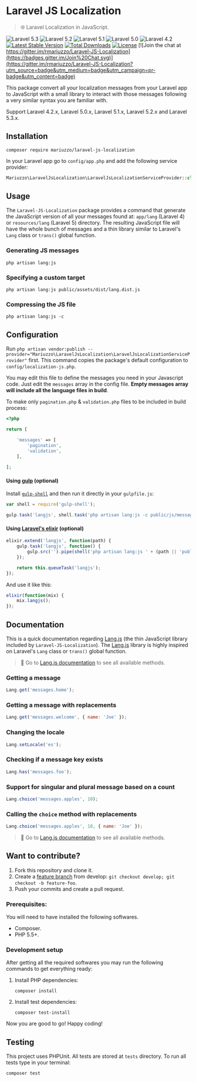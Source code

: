 # Laravel JS Localization

> 🌐 Laravel Localization in JavaScript.

![Laravel 5.3](https://img.shields.io/badge/Laravel-5.3-f4645f.svg)
![Laravel 5.2](https://img.shields.io/badge/Laravel-5.2-f4645f.svg)
![Laravel 5.1](https://img.shields.io/badge/Laravel-5.1-f4645f.svg)
![Laravel 5.0](https://img.shields.io/badge/Laravel-5.0-f4645f.svg)
![Laravel 4.2](https://img.shields.io/badge/Laravel-4.2-f4645f.svg)
[![Latest Stable Version](https://poser.pugx.org/mariuzzo/laravel-js-localization/v/stable.svg)](https://packagist.org/packages/mariuzzo/laravel-js-localization)
[![Total Downloads](https://poser.pugx.org/mariuzzo/laravel-js-localization/downloads.svg)](https://packagist.org/packages/mariuzzo/laravel-js-localization)
[![License](https://poser.pugx.org/mariuzzo/laravel-js-localization/license.svg)](https://packagist.org/packages/mariuzzo/laravel-js-localization)
[![Join the chat at https://gitter.im/rmariuzzo/Laravel-JS-Localization](https://badges.gitter.im/Join%20Chat.svg)](https://gitter.im/rmariuzzo/Laravel-JS-Localization?utm_source=badge&utm_medium=badge&utm_campaign=pr-badge&utm_content=badge)

This package convert all your localization messages from your Laravel app to JavaScript with a small library to interact with those messages following a very similar syntax you are familiar with.

Support Laravel 4.2.x, Laravel 5.0.x, Laravel 5.1.x, Laravel 5.2.x and Laravel 5.3.x.

## Installation

```shell
composer require mariuzzo/laravel-js-localization
```

In your Laravel app go to `config/app.php` and add the following service provider:

```php
Mariuzzo\LaravelJsLocalization\LaravelJsLocalizationServiceProvider::class
```

## Usage

The `Laravel-JS-Localization` package provides a command that generate the JavaScript version of all your messages found at: `app/lang` (Laravel 4) or `resources/lang` (Laravel 5) directory. The resulting JavaScript file will have the whole bunch of messages and a thin library similar to Laravel's `Lang` class or `trans()` global function.

### Generating JS messages

```shell
php artisan lang:js
```

### Specifying a custom target

```shell
php artisan lang:js public/assets/dist/lang.dist.js
```

### Compressing the JS file

```shell
php artisan lang:js -c
```

## Configuration

Run `php artisan vendor:publish --provider="Mariuzzo\LaravelJsLocalization\LaravelJsLocalizationServiceProvider"` first. This command copies the package's default configuration to `config/localization-js.php`.

You may edit this file to define the messages you need in your Javascript code. Just edit the `messages` array in the config file. **Empty messages array will include all the language files in build**.

To make only `pagination.php` & `validation.php` files to be included in build process:

```php
<?php

return [

    'messages' => [
        'pagination',
        'validation',
    ],
    
];
```

#### Using [gulp](http://gulpjs.com/) (optional)

Install [`gulp-shell`](https://github.com/sun-zheng-an/gulp-shell) and then run it directly in your `gulpfile.js`:

```js
var shell = require('gulp-shell');

gulp.task('langjs', shell.task('php artisan lang:js -c public/js/messages.js'));
```

#### Using [Laravel's elixir](http://laravel.com/docs/elixir) (optional)

```js
elixir.extend('langjs', function(path) {
    gulp.task('langjs', function() {
        gulp.src('').pipe(shell('php artisan lang:js ' + (path || 'public/js/messages.js')));
    });

    return this.queueTask('langjs');
});
```

And use it like this:

```js
elixir(function(mix) {
    mix.langjs();
});
```

## Documentation

This is a quick documentation regarding [Lang.js](https://github.com/rmariuzzo/lang.js) (the thin JavaScript library included by `Laravel-JS-Localization`). The [Lang.js](https://github.com/rmariuzzo/lang.js) library is highly inspired on Laravel's `Lang` class or `trans()` global function.

 > 💁 Go to [Lang.js documentation]([Lang.js](https://github.com/rmariuzzo/lang.js)) to see all available methods.

### Getting a message

```js
Lang.get('messages.home');
```

### Getting a message with replacements

```js
Lang.get('messages.welcome', { name: 'Joe' });
```

### Changing the locale

```js
Lang.setLocale('es');
```

### Checking if a message key exists

```js
Lang.has('messages.foo');
```

### Support for singular and plural message based on a count

```js
Lang.choice('messages.apples', 10);
```

### Calling the `choice` method with replacements

```js
Lang.choice('messages.apples', 10, { name: 'Joe' });
```

> 💁 Go to [Lang.js documentation]([Lang.js](https://github.com/rmariuzzo/lang.js)) to see all available methods.

## Want to contribute?

 1. Fork this repository and clone it.
 2. Create a [feature branch](https://guides.github.com/introduction/flow/) from develop: `git checkout develop; git checkout -b feature-foo`.
 3. Push your commits and create a pull request.

### Prerequisites:

You will need to have installed the following softwares.

 - Composer.
 - PHP 5.5+.

### Development setup

After getting all the required softwares you may run the following commands to get everything ready:

 1. Install PHP dependencies:
    ```shell
    composer install
    ```

 2. Install test dependencies:
    ```shell
    composer test-install
    ```

Now you are good to go! Happy coding!

## Testing

This project uses PHPUnit. All tests are stored at `tests` directory. To run all tests type in your terminal:

```shell
composer test
```
